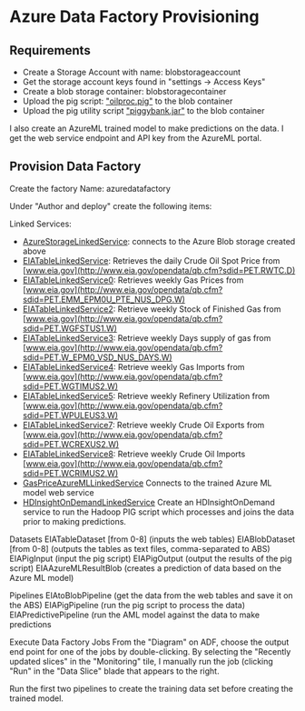 # Azure Data Factory Provisioning

## Requirements

- Create a Storage Account with name: blobstorageaccount
- Get the storage account keys found in "settings -> Access Keys"
- Create a blob storage container: blobstoragecontainer 
- Upload the pig script: ["oilproc.pig"](\src\blobstoragecontainer\oilproc.pig) to the blob container
- Upload the pig utility script ["piggybank.jar"](\src\blobstoragecontainer\piggybank.jar) to the blob container

I also create an AzureML trained model to make predictions on the data. I get the web service endpoint and API key from the AzureML portal.

## Provision Data Factory

Create the factory Name: azuredatafactory
 
Under "Author and deploy" create the following items:
 
Linked Services:

- [AzureStorageLinkedService](AzureStorageLinkedService.json): connects to the Azure Blob storage created above
- [EIATableLinkedService](EIATableLinkedService.json): Retrieves the daily Crude Oil Spot Price from [www.eia.gov](http://www.eia.gov/opendata/qb.cfm?sdid=PET.RWTC.D)
- [EIATableLinkedService0](EIATableLinkedService0.json): Retrieves weekly Gas Prices from [www.eia.gov](http://www.eia.gov/opendata/qb.cfm?sdid=PET.EMM_EPM0U_PTE_NUS_DPG.W)
- [EIATableLinkedService2](EIATableLinkedService2.json): Retrieve weekly Stock of Finished Gas from [www.eia.gov](http://www.eia.gov/opendata/qb.cfm?sdid=PET.WGFSTUS1.W)
- [EIATableLinkedService3](EIATableLinkedService3.json): Retrieve weekly Days supply of gas from [www.eia.gov](http://www.eia.gov/opendata/qb.cfm?sdid=PET.W_EPM0_VSD_NUS_DAYS.W)
- [EIATableLinkedService4](EIATableLinkedService4.json): Retrieve weekly Gas Imports from [www.eia.gov](http://www.eia.gov/opendata/qb.cfm?sdid=PET.WGTIMUS2.W)
- [EIATableLinkedService5](EIATableLinkedService5.json): Retrieve weekly Refinery Utilization from [www.eia.gov](http://www.eia.gov/opendata/qb.cfm?sdid=PET.WPULEUS3.W)
- [EIATableLinkedService7](EIATableLinkedService7.json): Retrieve weekly Crude Oil Exports from [www.eia.gov](http://www.eia.gov/opendata/qb.cfm?sdid=PET.WCREXUS2.W)
- [EIATableLinkedService8](EIATableLinkedService8.json): Retrieve weekly Crude Oil Imports [www.eia.gov](http://www.eia.gov/opendata/qb.cfm?sdid=PET.WCRIMUS2.W)
- [GasPriceAzureMLLinkedService](GasPriceAzureMLLinkedService.json) Connects to the trained Azure ML model web service
- [HDInsightOnDemandLinkedService](HDInsightOnDemandLinkedService.json) Create an HDInsightOnDemand service to run the Hadoop PIG script which processes and joins the data prior to making predictions.
 
 
 

Datasets
EIATableDataset [from 0-8] (inputs the web tables)
EIABlobDataset [from 0-8] (outputs the tables as text files, comma-separated to ABS)
EIAPigInput (input the pig script)
EIAPigOutput (output the results of the pig script)
EIAAzureMLResultBlob (creates a prediction of data based on the Azure ML model)
 
Pipelines
EIAtoBlobPipeline (get the data from the web tables and save it on the ABS)
EIAPigPipeline (run the pig script to process the data)
EIAPredictivePipeline (run the AML model against the data to make predictions
 
Execute Data Factory Jobs
From the "Diagram" on ADF, choose the output end point for one of the jobs by double-clicking. By selecting the "Recently updated slices" in the "Monitoring" tile, I manually run the job (clicking "Run" in the "Data Slice" blade that appears to the right.
 
Run the first two pipelines to create the training data set before creating the trained model.
